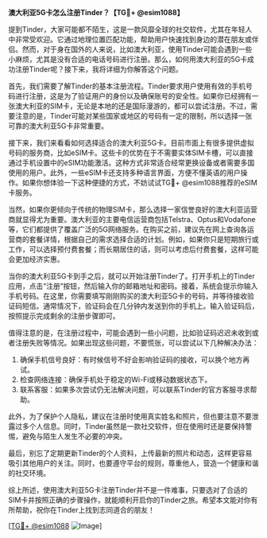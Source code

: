 **澳大利亚5G卡怎么注册Tinder？【TG💪+ @esim1088】**

提到Tinder，大家可能都不陌生，这是一款风靡全球的社交软件，尤其在年轻人中非常受欢迎。它通过地理位置匹配功能，帮助用户快速找到身边的潜在朋友或伴侣。然而，对于身在国外的人来说，比如澳大利亚，使用Tinder可能会遇到一些小麻烦，尤其是没有合适的电话号码进行注册。那么，如何用澳大利亚的5G卡成功注册Tinder呢？接下来，我将详细为你解答这个问题。

首先，我们需要了解Tinder的基本注册流程。Tinder要求用户使用有效的手机号码进行注册，这是为了验证用户的身份以及确保账号的安全性。如果你已经拥有一张澳大利亚的SIM卡，无论是本地的还是国际漫游的，都可以尝试注册。不过，需要注意的是，Tinder可能对某些国家或地区的号码有一定的限制，所以选择一张可靠的澳大利亚5G卡非常重要。

接下来，我们来看看如何选择适合的澳大利亚5G卡。目前市面上有很多提供虚拟号码的服务商，比如eSIM卡。这些卡的优势在于不需要实体SIM卡槽，可以直接通过手机设置中的eSIM功能激活。这种方式非常适合经常更换设备或者需要多国使用的用户。此外，一些eSIM卡还支持多种语言界面，方便不懂英语的用户操作。如果你想体验一下这种便捷的方式，不妨试试TG💪+ @esim1088推荐的eSIM卡服务。

当然，如果你更倾向于传统的物理SIM卡，那么选择一家信誉良好的澳大利亚运营商就显得尤为重要。澳大利亚的主要电信运营商包括Telstra、Optus和Vodafone等，它们都提供了覆盖广泛的5G网络服务。在购买之前，建议先在网上查询各运营商的套餐详情，根据自己的需求选择合适的计划。例如，如果你只是短期旅行或工作，可以选择预付费套餐；而长期居住的话，则可以考虑后付费套餐，这样可能会更加经济实惠。

当你的澳大利亚5G卡到手之后，就可以开始注册Tinder了。打开手机上的Tinder应用，点击“注册”按钮，然后输入你的邮箱地址和密码。接着，系统会提示你输入手机号码。在这里，你需要填写刚刚购买的澳大利亚5G卡的号码，并等待接收验证码短信。通常情况下，验证码会在几分钟内发送到你的手机上。输入验证码后，按照提示完成剩余的注册步骤即可。

值得注意的是，在注册过程中，可能会遇到一些小问题，比如验证码迟迟未收到或者注册失败等情况。如果出现这些问题，不要慌张，可以尝试以下几种解决办法：

1. 确保手机信号良好：有时候信号不好会影响验证码的接收，可以换个地方再试。
2. 检查网络连接：确保手机处于稳定的Wi-Fi或移动数据状态下。
3. 联系客服：如果多次尝试仍无法解决问题，可以联系Tinder的官方客服寻求帮助。

此外，为了保护个人隐私，建议在注册时使用真实姓名和照片，但也要注意不要泄露过多个人信息。同时，Tinder虽然是一款社交软件，但在使用时还是要保持警惕，避免与陌生人发生不必要的冲突。

最后，别忘了定期更新Tinder的个人资料，上传最新的照片和动态，这样更容易吸引其他用户的关注。同时，也要遵守平台的规则，尊重他人，营造一个健康和谐的社交环境。

综上所述，使用澳大利亚5G卡注册Tinder并不是一件难事，只要选对了合适的SIM卡并按照正确的步骤操作，就能顺利开启你的Tinder之旅。希望本文能对你有所帮助，祝你在Tinder上找到志同道合的朋友！

[[TG💪+ @esim1088](https://t.me/s/esim1088) ![Image](https://i.postimg.cc/4NQfJmqS/Snipaste-2025-05-13-00-14-12.png)]